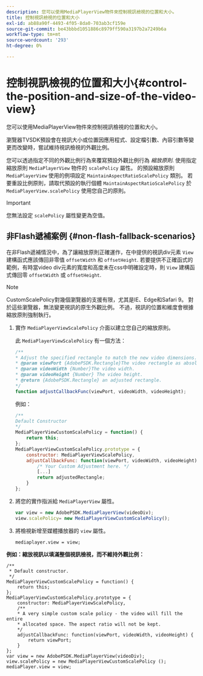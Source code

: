 ```yaml
---
description: 您可以使用MediaPlayerView物件來控制視訊檢視的位置和大小。
title: 控制視訊檢視的位置和大小
exl-id: ab88a90f-4493-4f05-8da0-703ab3cf159e
source-git-commit: be43bbbd1051886c8979ff590a3197b2a7249b6a
workflow-type: tm+mt
source-wordcount: '293'
ht-degree: 0%

---
```


# 控制視訊檢視的位置和大小{#control-the-position-and-size-of-the-video-view}

您可以使用MediaPlayerView物件來控制視訊檢視的位置和大小。

瀏覽器TVSDK預設會在視訊大小或位置因應用程式、設定檔引數、內容引數等變更而改變時，嘗試維持視訊檢視的外觀比例。

您可以透過指定不同的外觀比例行為來覆寫預設外觀比例行為 *縮放原則*. 使用指定縮放原則 `MediaPlayerView` 物件的 `scalePolicy` 屬性。 的預設縮放原則 `MediaPlayerView` 使用的例項設定 `MaintainAspectRatioScalePolicy` 類別。 若要重設比例原則，請取代預設的執行個體 `MaintainAspectRatioScalePolicy` 於 `MediaPlayerView.scalePolicy` 使用您自己的原則。

>[!IMPORTANT]
>
>您無法設定 `scalePolicy` 屬性變更為空值。

## 非Flash遞補案例 {#non-flash-fallback-scenarios}

在非Flash遞補情況中，為了讓縮放原則正確運作，在中提供的視訊div元素 `View` 建構函式應該傳回非零值 `offsetWidth` 和 `offsetHeight`. 若要提供不正確函式的範例，有時當video div元素的寬度和高度未在css中明確設定時，則 `View` 建構函式傳回零 `offsetWidth` 或 `offsetHeight`.

>[!NOTE]
>
>CustomScalePolicy對幾個瀏覽器的支援有限，尤其是IE、Edge和Safari 9。 對於這些瀏覽器，無法變更視訊的原生外觀比例。 不過，視訊的位置和維度會根據縮放原則強制執行。

1. 實作 `MediaPlayerViewScalePolicy` 介面以建立您自己的縮放原則。

   此 `MediaPlayerViewScalePolicy` 有一個方法：

   ```js
   /** 
   * Adjust the specified rectangle to match the new video dimensions. 
   * @param viewPort {AdobePSDK.Rectangle}The video rectangle as absolute position. 
   * @param videoWidth {Number}The video width. 
   * @param videoHeight {Number} The video height. 
   * @return {AdobePSDK.Rectangle} an adjusted rectangle. 
   */ 
   function adjustCallbackFunc(viewPort, videoWidth, videoHeight);
   ```

   例如：

   ```js
   /** 
   Default Constructor 
   */ 
   MediaPlayerViewCustomScalePolicy = function() { 
       return this; 
   }; 
   MediaPlayerViewCustomScalePolicy.prototype = { 
       constructor: MediaPlayerViewScalePolicy, 
       adjustCallbackFunc: function(viewPort, videoWidth, videoHeight) { 
           /* Your Custom Adjustment here. */ 
           [...] 
           return adjustedRectangle; 
       } 
   };
   ```

1. 將您的實作指派給 `MediaPlayerView` 屬性。

   ```js
   var view = new AdobePSDK.MediaPlayerView(videoDiv); 
   view.scalePolicy= new MediaPlayerViewCustomScalePolicy();
   ```

1. 將檢視新增至媒體播放器的 `view` 屬性。

   ```
   mediaplayer.view = view;
   ```

<!--<a id="example_ABCD79AE29DB4A668F9A8B729FE44AF9"></a>-->

**例如：縮放視訊以填滿整個視訊檢視，而不維持外觀比例：**

```
/** 
 * Default constructor. 
 */ 
MediaPlayerViewCustomScalePolicy = function() { 
    return this; 
}; 
MediaPlayerViewCustomScalePolicy.prototype = { 
    constructor: MediaPlayerViewScalePolicy, 
    /** 
    * A very simple custom scale policy - the video will fill the entire 
    * allocated space. The aspect ratio will not be kept. 
    */ 
    adjustCallbackFunc: function(viewPort, videoWidth, videoHeight) { 
        return viewPort; 
    } 
}; 
var view = new AdobePSDK.MediaPlayerView(videoDiv); 
view.scalePolicy = new MediaPlayerViewCustomScalePolicy (); 
mediaPlayer.view = view;
```
